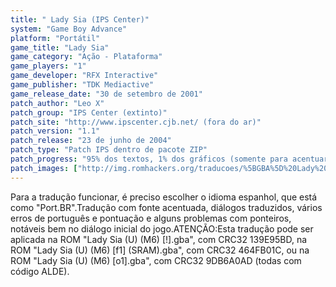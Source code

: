 ```yaml
---
title: " Lady Sia (IPS Center)"
system: "Game Boy Advance"
platform: "Portátil"
game_title: "Lady Sia"
game_category: "Ação - Plataforma"
game_players: "1"
game_developer: "RFX Interactive"
game_publisher: "TDK Mediactive"
game_release_date: "30 de setembro de 2001"
patch_author: "Leo X"
patch_group: "IPS Center (extinto)"
patch_site: "http://www.ipscenter.cjb.net/ (fora do ar)"
patch_version: "1.1"
patch_release: "23 de junho de 2004"
patch_type: "Patch IPS dentro de pacote ZIP"
patch_progress: "95% dos textos, 1% dos gráficos (somente para acentuar) e 100% da acentuação"
patch_images: ["http://img.romhackers.org/traducoes/%5BGBA%5D%20Lady%20Sia%20-%20IPS%20Center%20-%201.png","http://img.romhackers.org/traducoes/%5BGBA%5D%20Lady%20Sia%20-%20IPS%20Center%20-%202.png","http://img.romhackers.org/traducoes/%5BGBA%5D%20Lady%20Sia%20-%20IPS%20Center%20-%203.png"]
---
```

Para a tradução funcionar, é preciso escolher o idioma espanhol, que está como "Port.BR".Tradução com fonte acentuada, diálogos traduzidos, vários erros de português e pontuação e alguns problemas com ponteiros, notáveis bem no diálogo inicial do jogo.ATENÇÃO:Esta tradução pode ser aplicada na ROM "Lady Sia (U) (M6) [!].gba", com CRC32 139E95BD, na ROM "Lady Sia (U) (M6) [f1] (SRAM).gba", com CRC32 464FB01C, ou na ROM "Lady Sia (U) (M6) [o1].gba", com CRC32 9DB6A0AD (todas com código ALDE).